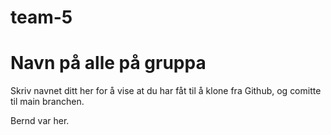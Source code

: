 # team-5

# Navn på alle på gruppa
Skriv navnet ditt her for å vise at du har fåt til å klone fra Github, og comitte til main branchen.

Bernd var her.
